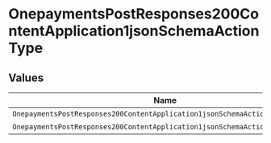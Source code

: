 # OnepaymentsPostResponses200ContentApplication1jsonSchemaActionType


## Values

| Name                                                                         | Value                                                                        |
| ---------------------------------------------------------------------------- | ---------------------------------------------------------------------------- |
| `OnepaymentsPostResponses200ContentApplication1jsonSchemaActionTypeRedirect` | redirect                                                                     |
| `OnepaymentsPostResponses200ContentApplication1jsonSchemaActionTypeFinalize` | finalize                                                                     |